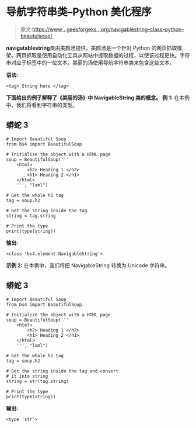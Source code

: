 # 导航字符串类–Python 美化程序

> 原文:[https://www . geesforgeks . org/navigablestring-class-python-beautulsoup/](https://www.geeksforgeeks.org/navigablestring-class-python-beautifulsoup/)

**navigatablestring**类由美颜汤提供，美颜汤是一个针对 Python 的网页抓取框架。网页抓取是使用自动化工具从网站中提取数据的过程，以使该过程更快。字符串对应于标签中的一位文本。美丽的汤使用导航字符串类来包含这些文本。

**语法:**

```
<tag> String here </tag>

```

**下面给出的例子解释了《美丽的汤》中 NavigableString 类的概念。**
**例 1:** 在本例中，我们将看到字符串的类型。

## 蟒蛇 3

```
# Import Beautiful Soup
from bs4 import BeautifulSoup

# Initialize the object with a HTML page
soup = BeautifulSoup('''
    <html>
        <h2> Heading 1 </h2>
        <h1> Heading 2 </h1>
    </html>
    ''', "lxml")

# Get the whole h2 tag
tag = soup.h2

# Get the string inside the tag
string = tag.string

# Print the type
print(type(string))
```

**输出:**

```
<class 'bs4.element.NavigableString'>

```

**示例 2:** 在本例中，我们将把 NavigableString 转换为 Unicode 字符串。

## 蟒蛇 3

```
# Import Beautiful Soup
from bs4 import BeautifulSoup

# Initialize the object with a HTML page
soup = BeautifulSoup('''
    <html>
        <h2> Heading 1 </h2>
        <h1> Heading 2 </h1>
    </html>
    ''', "lxml")

# Get the whole h2 tag
tag = soup.h2

# Get the string inside the tag and convert 
# it into string
string = str(tag.string)

# Print the type
print(type(string))
```

**输出:**

```
<type 'str'>

```